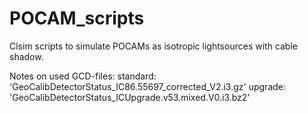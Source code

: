 # POCAM_scripts
Clsim scripts to simulate POCAMs as isotropic lightsources with cable shadow.


Notes on used GCD-files:
standard: 'GeoCalibDetectorStatus_IC86.55697_corrected_V2.i3.gz'
upgrade: 'GeoCalibDetectorStatus_ICUpgrade.v53.mixed.V0.i3.bz2'

